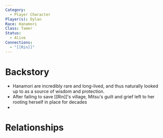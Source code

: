 ```yaml
---
Category:
  - Player Character
Player(s): Dylan
Race: Hanamori
Class: Tamer
Status:
  - Alive
Connections:
  - "[[Rin]]"
---
```

# Backstory

- Hanamori are incredibly rare and long-lived, and thus naturally looked up to as a source of wisdom and protection.
- After failing to save [[Rin]]'s village, Mitsu's guilt and grief left to her rooting herself in place for decades
- 

# Relationships
